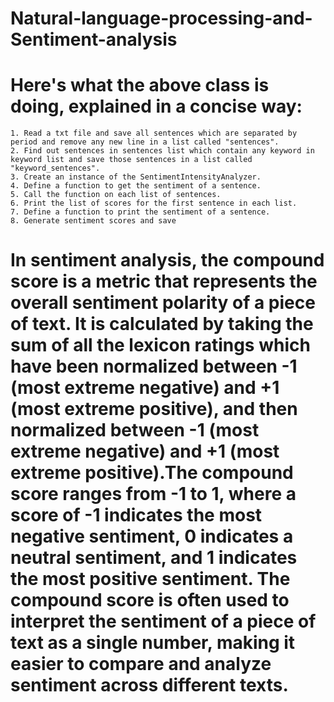 # Natural-language-processing-and-Sentiment-analysis
# Here's what the above class is doing, explained in a concise way:
    1. Read a txt file and save all sentences which are separated by period and remove any new line in a list called "sentences".
    2. Find out sentences in sentences list which contain any keyword in keyword list and save those sentences in a list called "keyword_sentences".
    3. Create an instance of the SentimentIntensityAnalyzer.
    4. Define a function to get the sentiment of a sentence.
    5. Call the function on each list of sentences.
    6. Print the list of scores for the first sentence in each list.
    7. Define a function to print the sentiment of a sentence.
    8. Generate sentiment scores and save

# In sentiment analysis, the compound score is a metric that represents the overall sentiment polarity of a piece of text. It is calculated by taking the sum of all the lexicon ratings which have been normalized between -1 (most extreme negative) and +1 (most extreme positive), and then normalized between -1 (most extreme negative) and +1 (most extreme positive).The compound score ranges from -1 to 1, where a score of -1 indicates the most negative sentiment, 0 indicates a neutral sentiment, and 1 indicates the most positive sentiment. The compound score is often used to interpret the sentiment of a piece of text as a single number, making it easier to compare and analyze sentiment across different texts.